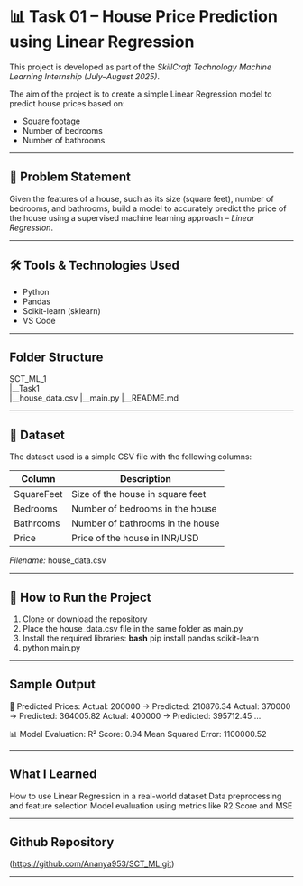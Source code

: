 # 📊 Task 01 – House Price Prediction using Linear Regression

This project is developed as part of the *SkillCraft Technology Machine Learning Internship (July–August 2025)*.

The aim of the project is to create a simple Linear Regression model to predict house prices based on:
- Square footage
- Number of bedrooms
- Number of bathrooms

---

## 📌 Problem Statement

Given the features of a house, such as its size (square feet), number of bedrooms, and bathrooms, build a model to accurately predict the price of the house using a supervised machine learning approach – *Linear Regression*.

---

## 🛠 Tools & Technologies Used

- Python
- Pandas
- Scikit-learn (sklearn)
- VS Code

---

## Folder Structure

SCT_ML_1\
|__Task1\
   |__house_data.csv
   |__main.py
   |__README.md

---

## 📁 Dataset

The dataset used is a simple CSV file with the following columns:

| Column       | Description                        |
|--------------|------------------------------------|
| SquareFeet   | Size of the house in square feet   |
| Bedrooms     | Number of bedrooms in the house    |
| Bathrooms    | Number of bathrooms in the house   |
| Price        | Price of the house in INR/USD      |

*Filename:* house_data.csv

---

## 🚀 How to Run the Project

1. Clone or download the repository
2. Place the house_data.csv file in the same folder as main.py
3. Install the required libraries:
       **bash**
   pip install pandas scikit-learn
4. python main.py

---

## Sample Output

🏡 Predicted Prices:
Actual: 200000 → Predicted: 210876.34
Actual: 370000 → Predicted: 364005.82
Actual: 400000 → Predicted: 395712.45
...

📊 Model Evaluation:
R² Score: 0.94
Mean Squared Error: 1100000.52

---

## What I Learned

How to use Linear Regression in a real-world dataset
Data preprocessing and feature selection
Model evaluation using metrics like R2 Score and MSE

---

## Github Repository

(https://github.com/Ananya953/SCT_ML.git)

---
